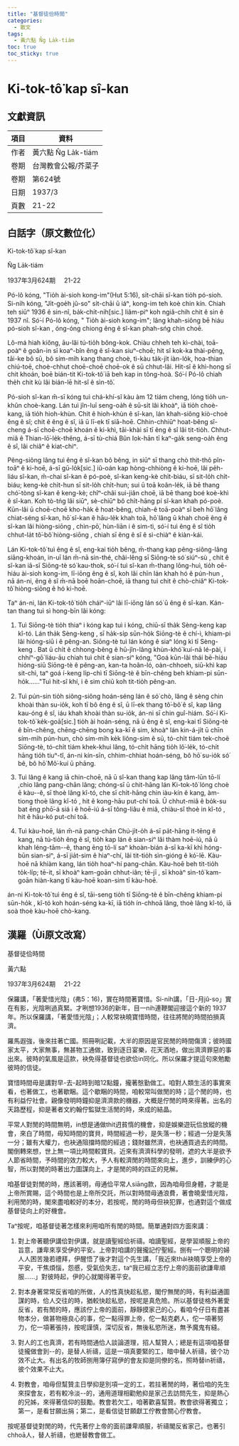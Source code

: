 ```yaml
---
title: "基督徒佮時間"
categories:
  - 散文
tags:
  - 黃六點 N̂g La̍k-tiám
toc: true
toc_sticky: true
---
```


# Ki-tok-tô͘ kap sî-kan

## 文獻資訊

| 項目 | 資料 |
|---|---|
| 作者 | 黃六點 N̂g La̍k-tiám |
| 卷期 | 台灣教會公報/芥菜子 |
| 卷期 | 第624號 |
| 日期 | 1937/3 |
| 頁數 | 21-22 |

## 白話字（原文數位化）

Ki-tok-tô͘ kap sî-kan

N̂g La̍k-tiám

1937年3月624期     21-22

Pó-lô kóng, "Tio̍h ài-sioh kong-im"(Hut 5:16), si̍t-chāi sî-kan tio̍h pó-sioh. Si-ni̍h kóng, "Ji̍t-goe̍h jû-so" si̍t-chāi ū iáⁿ, kong-im teh koè chin kín. Chiah teh siūⁿ 1936 ê sin-nî, ba̍k-chi̍t-ni̍h[sic.] liâm-piⁿ koh ngiâ-chih chit ê sin ê 1937 nî. Só͘-í Pó-lô kóng, " Tio̍h ài-sioh kong-im"; lâng khah-siông bē hiáu pó-sioh sî-kan , óng-óng chiong êng ê sî-kan phah-sńg chin choē.

Lô-má hiah kiông, āu-lâi tú-tio̍h bông-kok. Chiàu chheh teh kì-chài, toā-poàⁿ ê goân-in sī koaⁿ-bîn êng ê sî-kan siuⁿ-choē; hit sî kok-ka thài-pêng, tāi-ke bô sū, bô sím-mi̍h kang thang choè, tì-kàu ta̍k-ji̍t iàn-lo̍k, hoa-thian chiú-toē, choè-chhut choē-choē choē-ok ê sū chhut-lâi. Hit-sî ê khì-hong sī chit khoán, boē bián-tit Ki-tok-tô͘ iā beh kap in tông-hoà. Só͘-í Pó-lô chiah the̍h chit kù lâi bián-lē hit-sî ê sìn-tô͘.

Pó-sioh sî-kan m̄-sī kóng tuì chá-khí-sî kàu àm 12 tiám cheng, lóng tio̍h un-khûn choè-kang. Lán tuì jîn-luī seng-oa̍h ê sū-si̍t lâi khoàⁿ, iā tio̍h choè-kang, iā tio̍h hioh-khùn. Chit ê hioh-khùn ê sî-kan, lán khah-siông kiò-choè êng ê sî; chit ê êng ê sî, iā ū lī-ek tī siā-hoē. Chhin-chhiūⁿ hoat-bêng sî-cheng á-sī choē-choē khoán ê ki-khì, tāi-khài sī tī êng ê sî lâi tit-tio̍h. Chhut-miâ ê Thian-lō͘-le̍k-thêng, á-sī tù-chiá Bûn Iok-hān tī kaⁿ-ga̍k seng-oa̍h êng ê sî, lâi chiâⁿ ê kiat-chiⁿ.

Pêng-siông lâng tuì êng ê sî-kan bô bêng, in siūⁿ sī thang chò thit-thô pîn-toāⁿ ê ki-hoē, á-sī gū-lo̍k[sic.] iû-oán kap hòng-chhiòng ê ki-hoē, lâi pe̍h-liáu sî-kan, m̄-chai sî-kan ê pó-poè, sî-kan keng-kè chi̍t-biáu, sī sit-lo̍h chi̍t-biáu; keng-kè chi̍t-hun sī sit-lo̍h chi̍t-hun; sui ū toā koân-le̍k, iā bē thang chó͘-tòng sî-kan ê keng-kè; chîⁿ-châi sui-jiân choē, iā bē thang boé koè-khì ê sî-kan. Koh tò-tńg lâi siūⁿ, sè-chiūⁿ bô chi̍t-hāng pí sî-kan khah pó-poè. Kūn-lâi ū choē-choē kho-ha̍k ê hoat-bêng, chiah-ê toā-poàⁿ sī beh hō͘ lâng chiat-séng sî-kan, hō͘ sî-kan ê hāu-le̍k khah toā, hō͘ lâng ū khah choē êng ê sî-kan lâi hiòng-siōng , chìn-pō͘, hùn-liān i ê sim-tì, só͘-í tuì êng ê sî tio̍h chhut-la̍t tô͘-bô͘ hiòng-siōng , chiah sī êng ê sî ê sì-chiàⁿ ê kiàn-kái.

Lán Ki-tok-tô͘ tuì êng ê sî, eng-kai tio̍h bêng, m̄-thang kap pêng-siông-lâng siāng-khoán, in-uī lán m̄-nā sin-thé, châi-lêng sī Siōng-tè só͘ siúⁿ-sù , chit ê sî-kan iā-sī Siōng-tè só͘ kau-thok, só͘-í tuì sî-kan m̄-thang lōng-huì, tio̍h oē-hiáu ài-sioh kong-im, lī-iōng êng ê sî, koh lâi chīn lán khah hó ê pún-hun , nā án-ni, êng ê sî m̄-nā boē hoān-choē, iā thang tuì chit ê chò-chiâⁿ Ki-tok-tô͘ hiòng-siōng ê hó ki-hoē.

Taⁿ án-ni, lán Ki-tok-tô͘ tio̍h cháiⁿ-iūⁿ lâi lī-iōng lán só͘ ū êng ê sî-kan. Kán-tan thang tuì sì hong-bīn lâi kóng:

1. Tuì Siōng-tè tio̍h thiaⁿ i kóng kap tuì i kóng, chiū-sī tha̍k Sèng-keng kap kî-tó. Lán tha̍k Sèng-keng , sī ha̍k-si̍p sūn-ho̍k Siōng-tè ê chí-ì, khiam-pi lâi hióng-siū i ê pêng-an. Siōng-tè tuì lán kóng ê siaⁿ lóng kì tī Sèng-keng . Bat ū chi̍t ê chhong-bêng ê hū-jîn-lâng khùn-khó͘ kuí-nā lé-pài, i chhíⁿ-gō͘ liáu-āu chiah tuì chit ê sian-siⁿ kóng, "Goá kūn-lâi thái bē-hiáu hióng-siū Siōng-tè ê pêng-an, kan-ta hoân-ló, oàn-chhoeh, siū-khì kap sit-chì, taⁿ goá í-keng li̍p-chì tī Siōng-tè ê bīn-chêng beh khiam-pi sūn-ho̍k......"Tuì hit-sî khí, i ê sim chiū koh tit-tio̍h pêng-an.

2. Tuì pún-sin tio̍h siông-siông hoán-séng lán ê só͘ chò, lâng ê sèng chin khoài thàn su-io̍k, koh tī bô êng ê sî, ū lī-ek thang tô͘-bô͘ ê sî, kap lâng kau-óng ê sî, iáu khah khoài thàn su-io̍k, án-ni sī chin guî-hiám. Só͘-í Ki-tok-tô͘ ke̍k-goā[sic.] tio̍h ài hoán-séng, nā ū êng ê sî, eng-kai tī Siōng-tè ê bīn-chêng, chēng-chēng bong ka-kī ê sim, khoàⁿ lán kin-á-ji̍t ū chīn sím-mi̍h pún-hun, chò sím-mi̍h ke̍k liông-sim ê sū, tó-chi̍t tiám tek-choē Siōng-tè, tó-chi̍t tiám khek-khui lâng, tó-chi̍t hāng tio̍h lô͘-le̍k, tó-chi̍t hāng tio̍h tiuⁿ-tî, án-ni kín-sīn, chhim-chhiat hoán-séng, bô hō͘ su-io̍k só͘ bê, bô hō͘ Mô͘-kuí ū phāng.

3. Tuì lâng ê kang iā chin-choē, nā ū sî-kan thang kap lâng tâm-lūn tō-lí ,chio lâng pang-chān lâng; chóng-sī ū chit-hāng lán Ki-tok-tô͘ lóng choè ē kàu--ê, sī thoè lâng kî-tó, che sī chi̍t-hāng chin iàu-kín ê kang, àm-tiong thoè lâng kî-tó , hit ê kong-hāu put-chí toā. Ū chhut-miâ ê bo̍k-su bat ēng phō͘-á siá i ê hoē-iú á-sī tông-liâu ê miâ, chiàu-sî thoè in kî-tó , hit ê hāu-kó put-chí toā.

4. Tuì kàu-hoē, lán m̄-nā pang-chān Chú-ji̍t-o̍h á-sī pa̍t-hāng it-tēng ê kang, nā tú-tio̍h êng ê sî, tio̍h kap lán ê sian-siⁿ lâi thàm hoē-iú, nā ū khah léng-tām--ê, thang ēng tō-lí saⁿ khoàn-bián á-sī ka-kī khì hóng-būn sian-siⁿ, á-sī jia̍t-sim ê hiaⁿ-chí, lâi tit-tio̍h sìn-gióng ê kó͘-lē. Kàu-hoē nā khiàm kang, lán tio̍h hoaⁿ-hí pang-chān. Kàu-hoē beh tit-tio̍h to̍k-li̍p; tē-it, sī khoàⁿ kam-goān chhut-iân; tē-jī , sī khoàⁿ sìn-tô͘ kam-goān hiàn-kang tī kàu-hoē koan-sim tī kàu-hoē.

án-ni Ki-tok-tô͘ tuì êng ê sî, tāi-seng tio̍h tī Siōng-tè ê bīn-chêng khiam-pi sūn-ho̍k , kî-tó koh hoán-séng ka-kī, iā tio̍h ín-chhoā lâng, thoè lâng kî-tó, iā soà thoè kàu-hoē chò-kang.

## 漢羅（Ùi原文改寫）

基督徒佮時間

黃六點

1937年3月624期     21-22

保羅講，「著愛惜光陰」(弗5：16)，實在時間著寶惜。Si-ni̍h講，「日-月jû-so」實在有影，光陰咧過真緊。才咧想1936的新年，目一nih連鞭閣迎接這个新的 1937年。所以保羅講，「著愛惜光陰」；人較常袂曉寶惜時間，往往將閒的時間拍損真濟。

羅馬遐強，後來拄著亡國。照冊咧記載，大半的原因是官民閒的時間傷濟；彼時國家太平，大家無事，無甚物工通做，致到逐日宴樂，花天酒地，做出濟濟罪惡的事出來。彼時的氣風是這款，袂免得基督徒也欲佮in同化。所以保羅才提這句來勉勵彼時的信徒。

寶惜時間毋是講對早-去-起時到暗12點鐘，攏著慇勤做工。咱對人類生活的事實來看，也著做工，也著歇睏。這个歇睏的時間，咱較常叫做閒的時；這个閒的時，也有利益佇社會。親像發明時鐘抑是濟濟款的機器，大概是佇閒的時來得著。出名的天路歷程，抑是著者文約翰佇監獄生活閒的時，來成的結晶。

平常人對閒的時間無明，in想是通做thit迌貧惰的機會，抑是娛樂遊玩佮放縱的機會，來白了時間，毋知時間的寶貝，時間經過一秒，是失落一秒；經過一分是失落一分；雖有大權力，也袂通阻擋時間的經過；錢財雖然濟，也袂通買過去的時間。閣倒轉來想，世上無一項比時間較寶貝。近來有濟濟科學的發明，遮的大半是欲予人節省時間，予時間的效力較大，予人有較濟閒的時間來向上，進步，訓練伊的心智，所以對閒的時著出力圖謀向上，才是閒的時的四正的見解。

咱基督徒對閒的時，應該著明，毋通佮平常人siāng款，因為咱毋但身體，才能是上帝所賞賜，這个時間也是上帝所交託，所以對時間毋通浪費，著會曉愛惜光陰，利用閒的時，閣來盡咱較好的本分，若按呢，閒的時毋但袂犯罪，也通對這个做成基督徒向上的好機會。

Taⁿ按呢，咱基督徒著怎樣來利用咱所有閒的時間。簡單通對四方面來講：

1. 對上帝著聽伊講佮對伊講，就是讀聖經佮祈禱。咱讀聖經，是學習順服上帝的旨意，謙卑來享受伊的平安。上帝對咱講的聲攏記佇聖經。捌有一个聰明的婦人人困苦幾若禮拜，伊醒悟了後才對這个先生講，「我近來thái袂曉享受上帝的平安，干焦煩惱，怨慼，受氣佮失志，taⁿ我已經立志佇上帝的面前欲謙卑順服......」對彼時起，伊的心就閣得著平安。

2. 對本身著常常反省咱的所做，人的性真快趁私慾，閣佇無閒的時，有利益通圖謀的時，佮人交往的時，猶較快趁私慾，按呢是真危險。所以基督徒格外著愛反省，若有閒的時，應該佇上帝的面前，靜靜摸家己的心，看咱今仔日有盡甚物本分，做甚物極良心的事，佗一點得罪上帝，佗一點克虧人，佗一項著努力，佗一項著張持，按呢謹慎，深切反省，無後私慾所迷，無予魔鬼有縫。

3. 對人的工也真濟，若有時間通佮人談論道理，招人幫贊人；總是有這項咱基督徒攏做會到--的，是替人祈禱，這是一項真要緊的工，暗中替人祈禱，彼个功效不止大。有出名的牧師捌用簿仔寫伊的會友抑是同僚的名，照時替in祈禱，彼个效果不止大。

4. 對教會，咱毋但幫贊主日學抑是別項一定的工，若拄著閒的時，著佮咱的先生來探會友，若有較冷淡--的，通用道理相勸勉抑是家己去訪問先生，抑是熱心的兄姊，來得著信仰的鼓勵。教會若欠工，咱著歡喜幫贊。教會欲得著獨立；第一，是看甘願出捐；第二，是看信徒甘願獻工佇教會關心佇教會。

按呢基督徒對閒的時，代先著佇上帝的面前謙卑順服，祈禱閣反省家己，也著引chhoā人，替人祈禱，也紲替教會做工。
